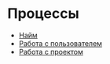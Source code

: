 # Процессы

- [Найм](./hiring.md)
- [Работа с пользователем](./working-with-user.md)
- [Работа с проектом](./working-with-project.md)

